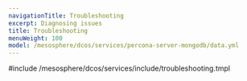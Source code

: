 ```yaml
---
navigationTitle: Troubleshooting
excerpt: Diagnosing issues
title: Troubleshooting
menuWeight: 100
model: /mesosphere/dcos/services/percona-server-mongodb/data.yml
---
```


#include /mesosphere/dcos/services/include/troubleshooting.tmpl
